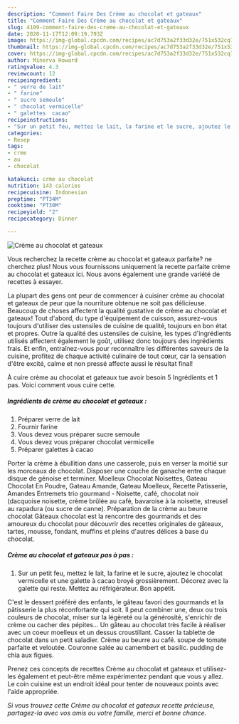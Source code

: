 ```yaml
---
description: "Comment Faire Des Crème au chocolat et gateaux"
title: "Comment Faire Des Crème au chocolat et gateaux"
slug: 4109-comment-faire-des-creme-au-chocolat-et-gateaux
date: 2020-11-17T12:09:19.793Z
image: https://img-global.cpcdn.com/recipes/ac7d753a2f33d32e/751x532cq70/creme-au-chocolat-et-gateaux-photo-principale-de-la-recette.jpg
thumbnail: https://img-global.cpcdn.com/recipes/ac7d753a2f33d32e/751x532cq70/creme-au-chocolat-et-gateaux-photo-principale-de-la-recette.jpg
cover: https://img-global.cpcdn.com/recipes/ac7d753a2f33d32e/751x532cq70/creme-au-chocolat-et-gateaux-photo-principale-de-la-recette.jpg
author: Minerva Howard
ratingvalue: 4.3
reviewcount: 12
recipeingredient:
- " verre de lait"
- " farine"
- " sucre semoule"
- " chocolat vermicelle"
- " galettes  cacao"
recipeinstructions:
- "Sur un petit feu, mettez le lait, la farine et le sucre, ajoutez le chocolat vermicelle et une galette à cacao broyé grossièrement. Décorez avec la galette qui reste. Mettez au réfrigérateur. Bon appétit."
categories:
- Resep
tags:
- crme
- au
- chocolat

katakunci: crme au chocolat 
nutrition: 143 calories
recipecuisine: Indonesian
preptime: "PT34M"
cooktime: "PT30M"
recipeyield: "2"
recipecategory: Dinner

---
```



![Crème au chocolat et gateaux](https://img-global.cpcdn.com/recipes/ac7d753a2f33d32e/751x532cq70/creme-au-chocolat-et-gateaux-photo-principale-de-la-recette.jpg)

Vous recherchez la recette crème au chocolat et gateaux parfaite? ne cherchez plus! Nous vous fournissons uniquement la recette parfaite crème au chocolat et gateaux ici. Nous avons également une grande variété de recettes à essayer.

La plupart des gens ont peur de commencer à cuisiner crème au chocolat et gateaux de peur que la nourriture obtenue ne soit pas délicieuse. Beaucoup de choses affectent la qualité gustative de crème au chocolat et gateaux! Tout d'abord, du type d'équipement de cuisson, assurez-vous toujours d'utiliser des ustensiles de cuisine de qualité, toujours en bon état et propres. Outre la qualité des ustensiles de cuisine, les types d'ingrédients utilisés affectent également le goût, utilisez donc toujours des ingrédients frais. Et enfin, entraînez-vous pour reconnaître les différentes saveurs de la cuisine, profitez de chaque activité culinaire de tout cœur, car la sensation d'être excité, calme et non pressé affecte aussi le résultat final!

<!--inarticleads1-->

À cuire crème au chocolat et gateaux tue avoir besoin 5 Ingrédients et 1 pas. Voici comment vous cuire cette.

##### Ingrédients de crème au chocolat et gateaux :

1. Préparer  verre de lait
1. Fournir  farine
1. Vous devez vous préparer  sucre semoule
1. Vous devez vous préparer  chocolat vermicelle
1. Préparer  galettes à cacao


Porter la crème à ébullition dans une casserole, puis en verser la moitié sur les morceaux de chocolat. Disposer une couche de ganache entre chaque disque de génoise et terminer. Moelleux Chocolat Noisettes, Gateau Chocolat En Poudre, Gateau Amande, Gateau Moelleux, Recette Patisserie, Amandes Entremets trio gourmand - Noisette, café, chocolat noir (dacquoise noisette, crème brûlée au café, bavaroise à la noisette, streusel au rapadura (ou sucre de canne). Préparation de la crème au beurre chocolat Gâteaux chocolat est la rencontre des gourmands et des amoureux du chocolat pour découvrir des recettes originales de gâteaux, tartes, mousse, fondant, muffins et pleins d&#39;autres délices à base du chocolat. 

<!--inarticleads2-->

##### Crème au chocolat et gateaux pas à pas :

1. Sur un petit feu, mettez le lait, la farine et le sucre, ajoutez le chocolat vermicelle et une galette à cacao broyé grossièrement. Décorez avec la galette qui reste. Mettez au réfrigérateur. Bon appétit.


C&#39;est le dessert préféré des enfants, le gâteau favori des gourmands et la pâtisserie la plus réconfortante qui soit. Il peut combiner une, deux ou trois couleurs de chocolat, miser sur la légèreté ou la générosité, s&#39;enrichir de crème ou cacher des pépites… Un gâteau au chocolat très facile à réaliser avec un coeur moelleux et un dessus croustillant. Casser la tablette de chocolat dans un petit saladier. Crème au beurre au café. soupe de tomate parfaite et veloutée. Couronne salée au camembert et basilic. pudding de chia aux figues. 

<!--inarticleads1-->

<p>
Prenez ces concepts de recettes Crème au chocolat et gateaux et utilisez-les également et peut-être même expérimentez pendant que vous y allez. Le coin cuisine est un endroit idéal pour tenter de nouveaux points avec l'aide appropriée.
</p>

<p>
<i>Si vous trouvez cette Crème au chocolat et gateaux recette précieuse, partagez-la avec vos amis ou votre famille, merci et bonne chance.</i>
</p>

